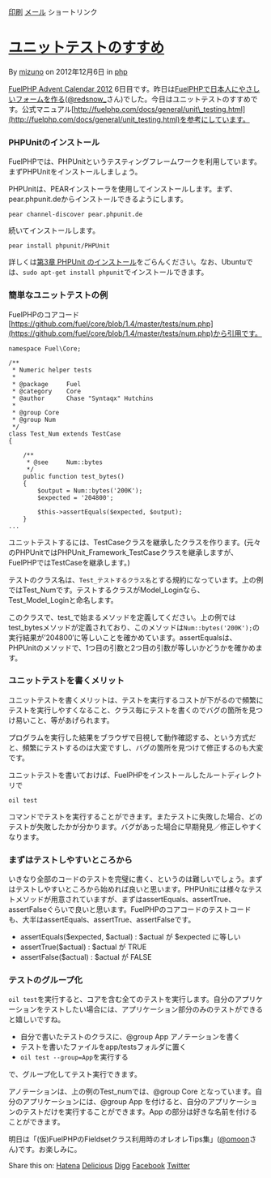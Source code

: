 [印刷](#) [メール](mailto:?subject=%5BStanding+on+the+Shoulder+of+Linus%5D%E3%83%A6%E3%83%8B%E3%83%83%E3%83%88%E3%83%86%E3%82%B9%E3%83%88%E3%81%AE%E3%81%99%E3%81%99%E3%82%81&body=%E3%81%93%E3%81%AE%E8%A8%98%E4%BA%8B%E3%82%92%E3%83%81%E3%82%A7%E3%83%83%E3%82%AF%3A+http%3A%2F%2Founziw.com%2F2012%2F12%2F06%2Fphpunit%2F) ショートリンク

[ユニットテストのすすめ](http://ounziw.com/2012/12/06/phpunit/ "ユニットテストのすすめ")
========================================================================================

By [mizuno](https://plus.google.com/112701319643571447221?rel=author "mizuno") on 2012年12月6日 in [php](http://ounziw.com/category/php-2/)

[FuelPHP Advent Calendar 2012](http://atnd.org/events/33753) 6日目です。昨日は[FuelPHPで日本人にやさしいフォームを作る](http://nob-log.info/2012/12/05/fuelphp-advent-calendar-2012/)([@redsnow\_](https://twitter.com/redsnow_)さん)でした。今日はユニットテストのすすめです。公式マニュアル[http://fuelphp.com/docs/general/unit\_testing.html](http://fuelphp.com/docs/general/unit_testing.html)を参考にしています。

### PHPUnitのインストール

FuelPHPでは、PHPUnitというテスティングフレームワークを利用しています。まずPHPUnitをインストールしましょう。

PHPUnitは、PEARインストーラを使用してインストールします。まず、pear.phpunit.deからインストールできるようにします。

`pear channel-discover pear.phpunit.de`

続いてインストールします。

`pear install phpunit/PHPUnit`

詳しくは[第3章 PHPUnit のインストール](http://www.phpunit.de/manual/3.0/ja/installation.html)をごらんください。なお、Ubuntuでは、`sudo apt-get install phpunit`でインストールできます。

### 簡単なユニットテストの例

FuelPHPのコアコード[https://github.com/fuel/core/blob/1.4/master/tests/num.php](https://github.com/fuel/core/blob/1.4/master/tests/num.php)から引用です。

~~~~ {.brush: .php; .title: .; .notranslate title=""}
namespace Fuel\Core;

/**
 * Numeric helper tests
 *
 * @package     Fuel
 * @category    Core
 * @author      Chase "Syntaqx" Hutchins
 *
 * @group Core
 * @group Num
 */
class Test_Num extends TestCase
{

    /**
     * @see     Num::bytes
     */
    public function test_bytes()
    {
        $output = Num::bytes('200K');
        $expected = '204800';

        $this->assertEquals($expected, $output);
    }
...
~~~~

ユニットテストするには、TestCaseクラスを継承したクラスを作ります。(元々のPHPUnitではPHPUnit\_Framework\_TestCaseクラスを継承しますが、FuelPHPではTestCaseを継承します。)

テストのクラス名は、`Test_テストするクラス名`とする規約になっています。上の例ではTest\_Numです。テストするクラスがModel\_Loginなら、Test\_Model\_Loginと命名します。

このクラスで、test\_で始まるメソッドを定義してください。上の例ではtest\_bytesメソッドが定義されており、このメソッドは`Num::bytes('200K');`の実行結果が’204800′に等しいことを確かめています。assertEqualsは、PHPUnitのメソッドで、1つ目の引数と2つ目の引数が等しいかどうかを確かめます。

### ユニットテストを書くメリット

ユニットテストを書くメリットは、テストを実行するコストが下がるので頻繁にテストを実行しやすくなること、クラス毎にテストを書くのでバグの箇所を見つけ易いこと、等があげられます。

プログラムを実行した結果をブラウザで目視して動作確認する、という方式だと、頻繁にテストするのは大変ですし、バグの箇所を見つけて修正するのも大変です。

ユニットテストを書いておけば、FuelPHPをインストールしたルートディレクトリで

`oil test`

コマンドでテストを実行することができます。またテストに失敗した場合、どのテストが失敗したかが分かります。バグがあった場合に早期発見／修正しやすくなります。

### まずはテストしやすいところから

いきなり全部のコードのテストを完璧に書く、というのは難しいでしょう。まずはテストしやすいところから始めれば良いと思います。PHPUnitには様々なテストメソッドが用意されていますが、まずはassertEquals、assertTrue、assertFalseぐらいで良いと思います。FuelPHPのコアコードのテストコードも、大半はassertEquals、assertTrue、assertFalseです。

-   assertEquals(\$expected, \$actual) : \$actual が \$expected に等しい
-   assertTrue(\$actual) : \$actual が TRUE
-   assertFalse(\$actual) : \$actual が FALSE

### テストのグループ化

`oil test`を実行すると、コアを含む全てのテストを実行します。自分のアプリケーションをテストしたい場合には、アプリケーション部分のみのテストができると嬉しいですね。

-   自分で書いたテストのクラスに、@group App アノテーションを書く
-   テストを書いたファイルをapp/testsフォルダに置く
-   `oil test --group=App`を実行する

で、グループ化してテスト実行できます。

アノテーションは、上の例のTest\_numでは、@group Core となっています。自分のアプリケーションには、@group App を付けると、自分のアプリケーションのテストだけを実行することができます。App の部分は好きな名前を付けることができます。

明日は「(仮)FuelPHPのFieldsetクラス利用時のオレオレTips集」([@omoon](https://twitter.com/omoon)さん)です。お楽しみに。

Share this on: [Hatena](http://b.hatena.ne.jp/add) [Delicious](http://delicious.com/save) [Digg](http://digg.com/submit?phase=2&url=http%3A%2F%2Founziw.com%2F2012%2F12%2F06%2Fphpunit%2F&title=%E3%83%A6%E3%83%8B%E3%83%83%E3%83%88%E3%83%86%E3%82%B9%E3%83%88%E3%81%AE%E3%81%99%E3%81%99%E3%82%81 "Digg で共有") [Facebook](http://facebook.com/sharer.php?u=http%3A%2F%2Founziw.com%2F2012%2F12%2F06%2Fphpunit%2F&t=%E3%83%A6%E3%83%8B%E3%83%83%E3%83%88%E3%83%86%E3%82%B9%E3%83%88%E3%81%AE%E3%81%99%E3%81%99%E3%82%81 "Facebook で共有") [Twitter](http://twitter.com/home?status=%E4%BB%8A%E8%A6%8B%E3%81%A6%E3%82%8B+http%3A%2F%2Fwp.me%2FsZEIy-phpunit "Twitter で共有")


